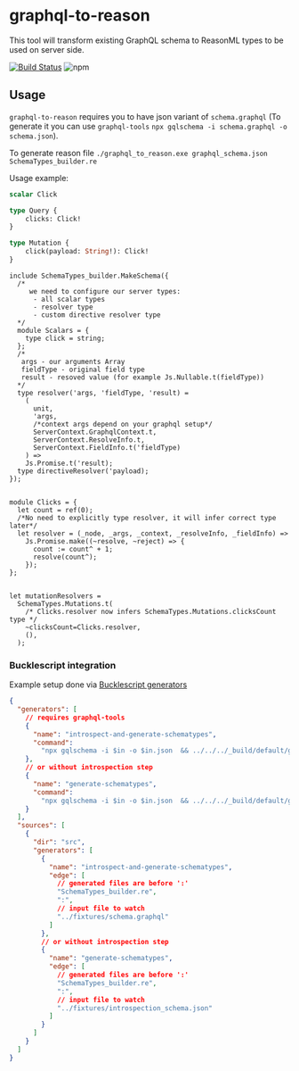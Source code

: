 # graphql-to-reason

This tool will transform existing GraphQL schema to ReasonML types to be used on server side.

[![Build Status](https://travis-ci.org/Coobaha/graphql-to-reason.svg?branch=master)](https://travis-ci.org/Coobaha/graphql-to-reason)
![npm](https://img.shields.io/npm/v/graphql-to-reason.svg)

## Usage

`graphql-to-reason` requires you to have json variant of `schema.graphql` (To generate it you can use `graphql-tools` `npx gqlschema -i schema.graphql -o schema.json`).

To generate reason file
`./graphql_to_reason.exe graphql_schema.json SchemaTypes_builder.re`


Usage example:

```graphql
scalar Click

type Query {
    clicks: Click!
}

type Mutation {
    click(payload: String!): Click!
}
```

```reasonml
include SchemaTypes_builder.MakeSchema({
  /*
     we need to configure our server types:
      - all scalar types
      - resolver type
      - custom directive resolver type
  */
  module Scalars = {
    type click = string;
  };
  /*
   args - our arguments Array
   fieldType - original field type
   result - resoved value (for example Js.Nullable.t(fieldType))
  */
  type resolver('args, 'fieldType, 'result) =
    (
      unit,
      'args,
      /*context args depend on your graphql setup*/
      ServerContext.GraphqlContext.t,
      ServerContext.ResolveInfo.t,
      ServerContext.FieldInfo.t('fieldType)
    ) =>
    Js.Promise.t('result);
  type directiveResolver('payload);
});


module Clicks = {
  let count = ref(0);
  /*No need to explicitly type resolver, it will infer correct type later*/
  let resolver = (_node, _args, _context, _resolveInfo, _fieldInfo) =>
    Js.Promise.make((~resolve, ~reject) => {
      count := count^ + 1;
      resolve(count^);
    });
};


let mutationResolvers =
  SchemaTypes.Mutations.t(
    /* Clicks.resolver now infers SchemaTypes.Mutations.clicksCount type */
    ~clicksCount=Clicks.resolver,
    (),
  );
```

### Bucklescript integration

Example setup done via [Bucklescript generators](https://bucklescript.github.io/docs/en/build-advanced#customize-rules-generators-support)

```json
{
  "generators": [
    // requires graphql-tools
    {
      "name": "introspect-and-generate-schematypes",
      "command":
        "npx gqlschema -i $in -o $in.json  && ../../../_build/default/graphql_to_reason.exe $in.json $out"
    },
    // or without introspection step
    {
      "name": "generate-schematypes",
      "command":
        "npx gqlschema -i $in -o $in.json  && ../../../_build/default/graphql_to_reason.exe $in.json $out"
    }
  ],
  "sources": [
    {
      "dir": "src",
      "generators": [
        {
          "name": "introspect-and-generate-schematypes",
          "edge": [
            // generated files are before ':'
            "SchemaTypes_builder.re",
            ":",
            // input file to watch
            "../fixtures/schema.graphql"
          ]
        },
        // or without introspection step
        {
          "name": "generate-schematypes",
          "edge": [
            // generated files are before ':'
            "SchemaTypes_builder.re",
            ":",
            // input file to watch
            "../fixtures/introspection_schema.json"
          ]
        }
      ]
    }
  ]
}
```
